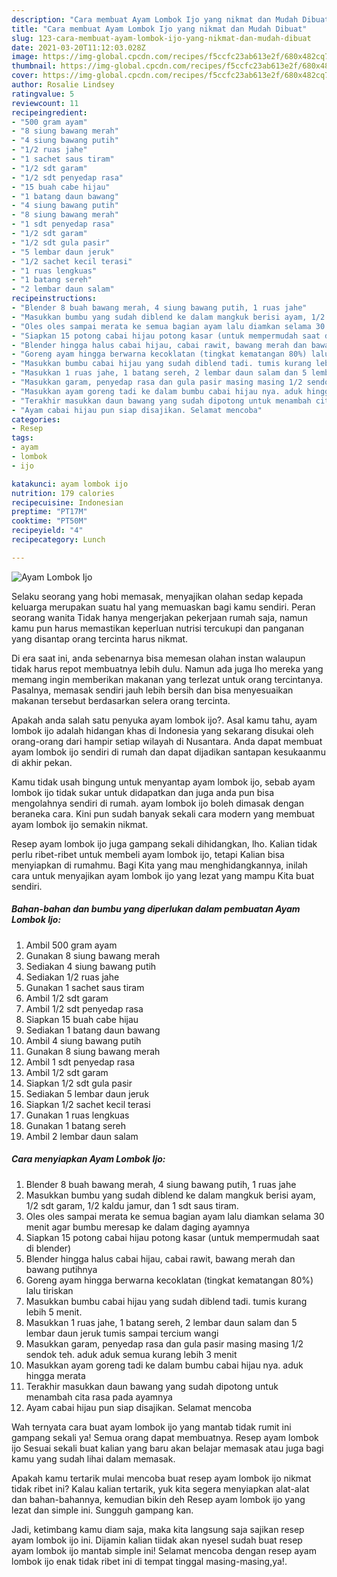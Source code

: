 ```yaml
---
description: "Cara membuat Ayam Lombok Ijo yang nikmat dan Mudah Dibuat"
title: "Cara membuat Ayam Lombok Ijo yang nikmat dan Mudah Dibuat"
slug: 123-cara-membuat-ayam-lombok-ijo-yang-nikmat-dan-mudah-dibuat
date: 2021-03-20T11:12:03.028Z
image: https://img-global.cpcdn.com/recipes/f5ccfc23ab613e2f/680x482cq70/ayam-lombok-ijo-foto-resep-utama.jpg
thumbnail: https://img-global.cpcdn.com/recipes/f5ccfc23ab613e2f/680x482cq70/ayam-lombok-ijo-foto-resep-utama.jpg
cover: https://img-global.cpcdn.com/recipes/f5ccfc23ab613e2f/680x482cq70/ayam-lombok-ijo-foto-resep-utama.jpg
author: Rosalie Lindsey
ratingvalue: 5
reviewcount: 11
recipeingredient:
- "500 gram ayam"
- "8 siung bawang merah"
- "4 siung bawang putih"
- "1/2 ruas jahe"
- "1 sachet saus tiram"
- "1/2 sdt garam"
- "1/2 sdt penyedap rasa"
- "15 buah cabe hijau"
- "1 batang daun bawang"
- "4 siung bawang putih"
- "8 siung bawang merah"
- "1 sdt penyedap rasa"
- "1/2 sdt garam"
- "1/2 sdt gula pasir"
- "5 lembar daun jeruk"
- "1/2 sachet kecil terasi"
- "1 ruas lengkuas"
- "1 batang sereh"
- "2 lembar daun salam"
recipeinstructions:
- "Blender 8 buah bawang merah, 4 siung bawang putih, 1 ruas jahe"
- "Masukkan bumbu yang sudah diblend ke dalam mangkuk berisi ayam, 1/2 sdt garam, 1/2 kaldu jamur, dan 1 sdt saus tiram."
- "Oles oles sampai merata ke semua bagian ayam lalu diamkan selama 30 menit agar bumbu meresap ke dalam daging ayamnya"
- "Siapkan 15 potong cabai hijau potong kasar (untuk mempermudah saat di blender)"
- "Blender hingga halus cabai hijau, cabai rawit, bawang merah dan bawang putihnya"
- "Goreng ayam hingga berwarna kecoklatan (tingkat kematangan 80%) lalu tiriskan"
- "Masukkan bumbu cabai hijau yang sudah diblend tadi. tumis kurang lebih 5 menit."
- "Masukkan 1 ruas jahe, 1 batang sereh, 2 lembar daun salam dan 5 lembar daun jeruk tumis sampai tercium wangi"
- "Masukkan garam, penyedap rasa dan gula pasir masing masing 1/2 sendok teh. aduk aduk semua kurang lebih 3 menit"
- "Masukkan ayam goreng tadi ke dalam bumbu cabai hijau nya. aduk hingga merata"
- "Terakhir masukkan daun bawang yang sudah dipotong untuk menambah cita rasa pada ayamnya"
- "Ayam cabai hijau pun siap disajikan. Selamat mencoba"
categories:
- Resep
tags:
- ayam
- lombok
- ijo

katakunci: ayam lombok ijo 
nutrition: 179 calories
recipecuisine: Indonesian
preptime: "PT17M"
cooktime: "PT50M"
recipeyield: "4"
recipecategory: Lunch

---
```



![Ayam Lombok Ijo](https://img-global.cpcdn.com/recipes/f5ccfc23ab613e2f/680x482cq70/ayam-lombok-ijo-foto-resep-utama.jpg)

Selaku seorang yang hobi memasak, menyajikan olahan sedap kepada keluarga merupakan suatu hal yang memuaskan bagi kamu sendiri. Peran seorang  wanita Tidak hanya mengerjakan pekerjaan rumah saja, namun kamu pun harus memastikan keperluan nutrisi tercukupi dan panganan yang disantap orang tercinta harus nikmat.

Di era  saat ini, anda sebenarnya bisa memesan olahan instan walaupun tidak harus repot membuatnya lebih dulu. Namun ada juga lho mereka yang memang ingin memberikan makanan yang terlezat untuk orang tercintanya. Pasalnya, memasak sendiri jauh lebih bersih dan bisa menyesuaikan makanan tersebut berdasarkan selera orang tercinta. 



Apakah anda salah satu penyuka ayam lombok ijo?. Asal kamu tahu, ayam lombok ijo adalah hidangan khas di Indonesia yang sekarang disukai oleh orang-orang dari hampir setiap wilayah di Nusantara. Anda dapat membuat ayam lombok ijo sendiri di rumah dan dapat dijadikan santapan kesukaanmu di akhir pekan.

Kamu tidak usah bingung untuk menyantap ayam lombok ijo, sebab ayam lombok ijo tidak sukar untuk didapatkan dan juga anda pun bisa mengolahnya sendiri di rumah. ayam lombok ijo boleh dimasak dengan beraneka cara. Kini pun sudah banyak sekali cara modern yang membuat ayam lombok ijo semakin nikmat.

Resep ayam lombok ijo juga gampang sekali dihidangkan, lho. Kalian tidak perlu ribet-ribet untuk membeli ayam lombok ijo, tetapi Kalian bisa menyiapkan di rumahmu. Bagi Kita yang mau menghidangkannya, inilah cara untuk menyajikan ayam lombok ijo yang lezat yang mampu Kita buat sendiri.

<!--inarticleads1-->

##### Bahan-bahan dan bumbu yang diperlukan dalam pembuatan Ayam Lombok Ijo:

1. Ambil 500 gram ayam
1. Gunakan 8 siung bawang merah
1. Sediakan 4 siung bawang putih
1. Sediakan 1/2 ruas jahe
1. Gunakan 1 sachet saus tiram
1. Ambil 1/2 sdt garam
1. Ambil 1/2 sdt penyedap rasa
1. Siapkan 15 buah cabe hijau
1. Sediakan 1 batang daun bawang
1. Ambil 4 siung bawang putih
1. Gunakan 8 siung bawang merah
1. Ambil 1 sdt penyedap rasa
1. Ambil 1/2 sdt garam
1. Siapkan 1/2 sdt gula pasir
1. Sediakan 5 lembar daun jeruk
1. Siapkan 1/2 sachet kecil terasi
1. Gunakan 1 ruas lengkuas
1. Gunakan 1 batang sereh
1. Ambil 2 lembar daun salam




<!--inarticleads2-->

##### Cara menyiapkan Ayam Lombok Ijo:

1. Blender 8 buah bawang merah, 4 siung bawang putih, 1 ruas jahe
1. Masukkan bumbu yang sudah diblend ke dalam mangkuk berisi ayam, 1/2 sdt garam, 1/2 kaldu jamur, dan 1 sdt saus tiram.
1. Oles oles sampai merata ke semua bagian ayam lalu diamkan selama 30 menit agar bumbu meresap ke dalam daging ayamnya
1. Siapkan 15 potong cabai hijau potong kasar (untuk mempermudah saat di blender)
1. Blender hingga halus cabai hijau, cabai rawit, bawang merah dan bawang putihnya
1. Goreng ayam hingga berwarna kecoklatan (tingkat kematangan 80%) lalu tiriskan
1. Masukkan bumbu cabai hijau yang sudah diblend tadi. tumis kurang lebih 5 menit.
1. Masukkan 1 ruas jahe, 1 batang sereh, 2 lembar daun salam dan 5 lembar daun jeruk tumis sampai tercium wangi
1. Masukkan garam, penyedap rasa dan gula pasir masing masing 1/2 sendok teh. aduk aduk semua kurang lebih 3 menit
1. Masukkan ayam goreng tadi ke dalam bumbu cabai hijau nya. aduk hingga merata
1. Terakhir masukkan daun bawang yang sudah dipotong untuk menambah cita rasa pada ayamnya
1. Ayam cabai hijau pun siap disajikan. Selamat mencoba




Wah ternyata cara buat ayam lombok ijo yang mantab tidak rumit ini gampang sekali ya! Semua orang dapat membuatnya. Resep ayam lombok ijo Sesuai sekali buat kalian yang baru akan belajar memasak atau juga bagi kamu yang sudah lihai dalam memasak.

Apakah kamu tertarik mulai mencoba buat resep ayam lombok ijo nikmat tidak ribet ini? Kalau kalian tertarik, yuk kita segera menyiapkan alat-alat dan bahan-bahannya, kemudian bikin deh Resep ayam lombok ijo yang lezat dan simple ini. Sungguh gampang kan. 

Jadi, ketimbang kamu diam saja, maka kita langsung saja sajikan resep ayam lombok ijo ini. Dijamin kalian tiidak akan nyesel sudah buat resep ayam lombok ijo mantab simple ini! Selamat mencoba dengan resep ayam lombok ijo enak tidak ribet ini di tempat tinggal masing-masing,ya!.

